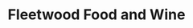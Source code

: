 ---
title: "Fleetwood Food and Wine"
url: /fleetwood/fleetwood-food-and-wine/
shop: Lebensmittel
---